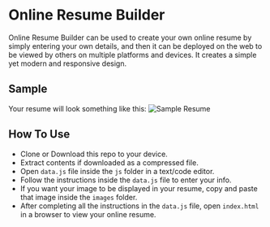 # Online Resume Builder

Online Resume Builder can be used to create your own online resume by simply
entering your own details, and then it can be deployed on the web to be viewed
by others on multiple platforms and devices.
It creates a simple yet modern and responsive design.

## Sample

Your resume will look something like this:
![Sample Resume](https://github.com/manas94gupta/Online-Resume-Builder/blob/master/images/OnlineResumeSample.JPG)

## How To Use

* Clone or Download this repo to your device.
* Extract contents if downloaded as a compressed file.
* Open `data.js` file inside the `js` folder in a text/code editor.
* Follow the instructions inside the `data.js` file to enter your info.
* If you want your image to be displayed in your resume, copy and paste that image inside the `images` folder.
* After completing all the instructions in the `data.js` file, open `index.html` in a browser to view your online resume.
